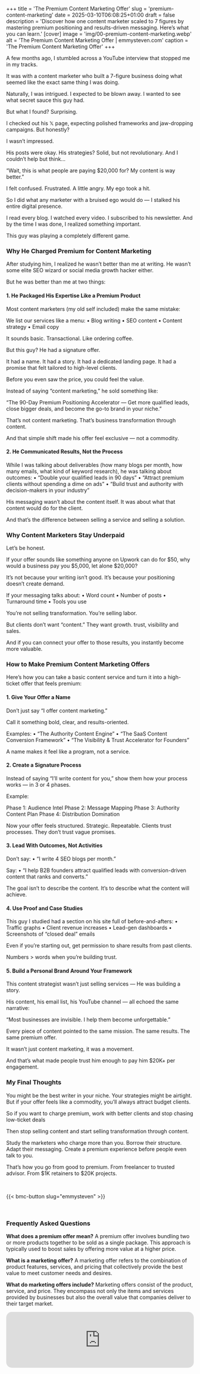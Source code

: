 +++
title = 'The Premium Content Marketing Offer'
slug = 'premium-content-marketing'
date = 2025-03-10T06:08:25+01:00
draft = false
description = 'Discover how one content marketer scaled to 7 figures by mastering premium positioning and results-driven messaging. Here’s what you can learn.'
[cover]
image = 'img/00-premium-content-marketing.webp'
alt = 'The Premium Content Marketing Offer | emmysteven.com'
caption = 'The Premium Content Marketing Offer'
+++

A few months ago, I stumbled across a YouTube interview that stopped me in my tracks.

It was with a content marketer who built a 7-figure business doing what seemed like the exact same thing I was doing.

Naturally, I was intrigued. I expected to be blown away. I wanted to see what secret sauce this guy had.

But what I found? Surprising.

I checked out his 𝕏 page, expecting polished frameworks and jaw-dropping campaigns. But honestly?

I wasn’t impressed.

His posts were okay. His strategies? Solid, but not revolutionary.
And I couldn’t help but think…

“Wait, this is what people are paying $20,000 for? My content is way better.”

I felt confused. Frustrated. A little angry.
My ego took a hit.

So I did what any marketer with a bruised ego would do — I stalked his entire digital presence.

I read every blog. I watched every video. I subscribed to his newsletter.
And by the time I was done, I realized something important.

This guy was playing a completely different game.
<br/>

### Why He Charged Premium for Content Marketing

After studying him, I realized he wasn’t better than me at writing.
He wasn’t some elite SEO wizard or social media growth hacker either.

But he was better than me at two things:
<br/>

#### 1. He Packaged His Expertise Like a Premium Product

Most content marketers (my old self included) make the same mistake:

We list our services like a menu:
	•	Blog writing
	•	SEO content
	•	Content strategy
	•	Email copy

It sounds basic. Transactional. Like ordering coffee.

But this guy? He had a signature offer.

It had a name.
It had a story.
It had a dedicated landing page.
It had a promise that felt tailored to high-level clients.

Before you even saw the price, you could feel the value.

Instead of saying “content marketing,” he sold something like:

“The 90-Day Premium Positioning Accelerator — Get more qualified leads, close bigger deals, and become the go-to brand in your niche.”

That’s not content marketing. That’s business transformation through content.

And that simple shift made his offer feel exclusive — not a commodity.
<br/>

#### 2. He Communicated Results, Not the Process

While I was talking about deliverables (how many blogs per month, how many emails, what kind of keyword research),
he was talking about outcomes:
	•	“Double your qualified leads in 90 days”
	•	“Attract premium clients without spending a dime on ads”
	•	“Build trust and authority with decision-makers in your industry”

His messaging wasn’t about the content itself.
It was about what that content would do for the client.

And that’s the difference between selling a service and selling a solution.
<br/>

### Why Content Marketers Stay Underpaid

Let’s be honest.

If your offer sounds like something anyone on Upwork can do for $50, why would a business pay you $5,000, let alone $20,000?

It’s not because your writing isn’t good.
It’s because your positioning doesn’t create demand.

If your messaging talks about:
	•	Word count
	•	Number of posts
	•	Turnaround time
	•	Tools you use

You’re not selling transformation. You’re selling labor.

But clients don’t want “content.”
They want growth. trust, visibility and sales.

And if you can connect your offer to those results, you instantly become more valuable.
<br/>

### How to Make Premium Content Marketing Offers

Here’s how you can take a basic content service and turn it into a high-ticket offer that feels premium:
<br/>

#### 1. Give Your Offer a Name

Don’t just say “I offer content marketing.”

Call it something bold, clear, and results-oriented.

Examples:
	•	“The Authority Content Engine”
	•	“The SaaS Content Conversion Framework”
	•	“The Visibility & Trust Accelerator for Founders”

A name makes it feel like a program, not a service.
<br/>

#### 2. Create a Signature Process

Instead of saying “I’ll write content for you,” show them how your process works — in 3 or 4 phases.

Example:

Phase 1: Audience Intel
Phase 2: Message Mapping
Phase 3: Authority Content Plan
Phase 4: Distribution Domination

Now your offer feels structured. Strategic. Repeatable.
Clients trust processes. They don’t trust vague promises.
<br/>

#### 3. Lead With Outcomes, Not Activities

Don’t say:
	•	“I write 4 SEO blogs per month.”

Say:
	•	“I help B2B founders attract qualified leads with conversion-driven content that ranks and converts.”

The goal isn’t to describe the content.
It’s to describe what the content will achieve.
<br/>

#### 4. Use Proof and Case Studies

This guy I studied had a section on his site full of before-and-afters:
	•	Traffic graphs
	•	Client revenue increases
	•	Lead-gen dashboards
	•	Screenshots of “closed deal” emails

Even if you’re starting out, get permission to share results from past clients.

Numbers > words when you’re building trust.
<br/>

#### 5. Build a Personal Brand Around Your Framework

This content strategist wasn’t just selling services —
He was building a story.

His content, his email list, his YouTube channel — all echoed the same narrative:

“Most businesses are invisible. I help them become unforgettable.”

Every piece of content pointed to the same mission.
The same results.
The same premium offer.

It wasn’t just content marketing, it was a movement.

And that’s what made people trust him enough to pay him $20K+ per engagement.
<br/>

### My Final Thoughts

You might be the best writer in your niche.
Your strategies might be airtight.
But if your offer feels like a commodity, you’ll always attract budget clients.

So if you want to charge premium, work with better clients and stop chasing low-ticket deals

Then stop selling content and start selling transformation through content.

Study the marketers who charge more than you.
Borrow their structure.
Adapt their messaging.
Create a premium experience before people even talk to you.

That’s how you go from good to premium.
From freelancer to trusted advisor.
From $1K retainers to $20K projects.

<br/>

{{< bmc-button slug="emmysteven" >}}

<br/>


### Frequently Asked Questions

**What does a premium offer mean?**
A premium offer involves bundling two or more products together to be sold as a single package. This approach is typically used to boost sales by offering more value at a higher price.
<br/>

**What is a marketing offer?**
A marketing offer refers to the combination of product features, services, and pricing that collectively provide the best value to meet customer needs and desires.
<br/>

**What do marketing offers include?**
Marketing offers consist of the product, service, and price. They encompass not only the items and services provided by businesses but also the overall value that companies deliver to their target market.
<br/>

<iframe
    src="https://cmhub.substack.com/embed"
    style="width:100%; height:150px; border:none; overflow:hidden; border-radius:15px;">
</iframe>